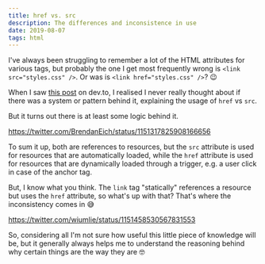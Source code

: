 ```yaml
---
title: href vs. src
description: The differences and inconsistence in use
date: 2019-08-07
tags: html
---
```


I've always been struggling to remember a lot of the HTML attributes for various tags, but probably the one I get most frequently wrong is `<link src="styles.css" />`. Or was is `<link href="styles.css" />`? 😉

When I saw [this post](https://t.co/5uaERhEhwG?amp=1) on dev.to, I realised I never really thought about if there was a system or pattern behind it, explaining the usage of `href` vs `src`.

But it turns out there is at least some logic behind it.

https://twitter.com/BrendanEich/status/1151317825908166656

To sum it up, both are references to resources, but the `src` attribute is used for resources that are automatically loaded, while the `href` attribute is used for resources that are dynamically loaded through a trigger, e.g. a user click in case of the anchor tag.

But, I know what you think. The `link` tag "statically" references a resource but uses the `href` attribute, so what's up with that? That's where the inconsistency comes in 😅

https://twitter.com/wiumlie/status/1151458530567831553

So, considering all I'm not sure how useful this little piece of knowledge will be, but it generally always helps me to understand the reasoning behind why certain things are the way they are 🤓
